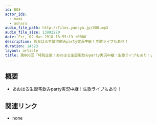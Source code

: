 ```yaml
---
id: 008
actor_ids:
  - mami
  - aoharu
audio_file_path: http://files.yancya.jp/008.mp3
audio_file_size: 13902270
date: Fri, 02 Mar 2018 13:55:19 +0000
description: あおはる生誕宅飲みparty実況中継！生歌ライブもあり！
duration: 14:23
layout: article
title: 第008回「特別企画！あおはる生誕宅飲みparty実況中継！生歌ライブもあり！」
---
```

## 概要

* あおはる生誕宅飲みparty実況中継！生歌ライブもあり！

## 関連リンク

* none
